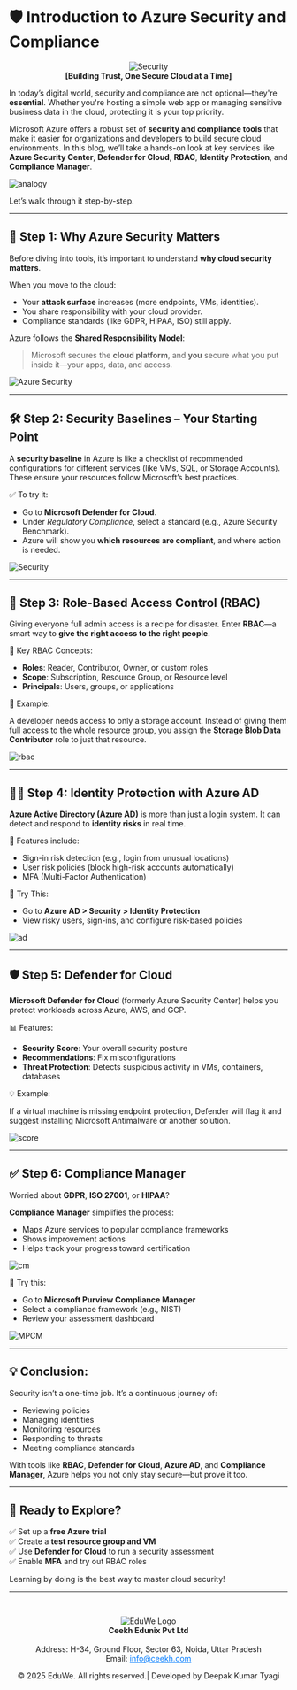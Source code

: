 
# 🛡️ **Introduction to Azure Security and Compliance**
<div><center><img src="/media/blog79.png" alt="Security" style="max-width: 250px; height: auto;"/></center></div>

<div><center><strong>[Building Trust, One Secure Cloud at a Time]</strong></center></div>

In today’s digital world, security and compliance are not optional—they're **essential**. Whether you're hosting a simple web app or managing sensitive business data in the cloud, protecting it is your top priority.

Microsoft Azure offers a robust set of **security and compliance tools** that make it easier for organizations and developers to build secure cloud environments. In this blog, we’ll take a hands-on look at key services like **Azure Security Center**, **Defender for Cloud**, **RBAC**, **Identity Protection**, and **Compliance Manager**.

![analogy](/media/blog71.png)

Let’s walk through it step-by-step.

---

## 🔐 Step 1: Why Azure Security Matters

Before diving into tools, it’s important to understand **why cloud security matters**.

When you move to the cloud:

- Your **attack surface** increases (more endpoints, VMs, identities).
- You share responsibility with your cloud provider.
- Compliance standards (like GDPR, HIPAA, ISO) still apply.

Azure follows the **Shared Responsibility Model**:  
> Microsoft secures the **cloud platform**, and **you** secure what you put inside it—your apps, data, and access.

![Azure Security](/media/blog72.png)

---

## 🛠️ Step 2: Security Baselines – Your Starting Point

A **security baseline** in Azure is like a checklist of recommended configurations for different services (like VMs, SQL, or Storage Accounts). These ensure your resources follow Microsoft’s best practices.

✅ To try it:

- Go to **Microsoft Defender for Cloud**.
- Under *Regulatory Compliance*, select a standard (e.g., Azure Security Benchmark).
- Azure will show you **which resources are compliant**, and where action is needed.

![Security](/media/blog73.png)

---

## 👥 Step 3: Role-Based Access Control (RBAC)

Giving everyone full admin access is a recipe for disaster. Enter **RBAC**—a smart way to **give the right access to the right people**.

🎯 Key RBAC Concepts:

- **Roles**: Reader, Contributor, Owner, or custom roles
- **Scope**: Subscription, Resource Group, or Resource level
- **Principals**: Users, groups, or applications

🔧 Example:

A developer needs access to only a storage account. Instead of giving them full access to the whole resource group, you assign the **Storage Blob Data Contributor** role to just that resource.

![rbac](/media/blog74.png)

---

## 🧑‍💼 Step 4: Identity Protection with Azure AD

**Azure Active Directory (Azure AD)** is more than just a login system. It can detect and respond to **identity risks** in real time.

🚨 Features include:

- Sign-in risk detection (e.g., login from unusual locations)
- User risk policies (block high-risk accounts automatically)
- MFA (Multi-Factor Authentication)

🧪 Try This:

- Go to **Azure AD > Security > Identity Protection**
- View risky users, sign-ins, and configure risk-based policies

![ad](/media/blog75.png)

---

## 🛡️ Step 5: Defender for Cloud

**Microsoft Defender for Cloud** (formerly Azure Security Center) helps you protect workloads across Azure, AWS, and GCP.

📊 Features:

- **Security Score**: Your overall security posture
- **Recommendations**: Fix misconfigurations
- **Threat Protection**: Detects suspicious activity in VMs, containers, databases

💡 Example:

If a virtual machine is missing endpoint protection, Defender will flag it and suggest installing Microsoft Antimalware or another solution.

![score](/media/blog76.png)

---

## ✅ Step 6: Compliance Manager

Worried about **GDPR**, **ISO 27001**, or **HIPAA**?

**Compliance Manager** simplifies the process:

- Maps Azure services to popular compliance frameworks
- Shows improvement actions
- Helps track your progress toward certification

![cm](/media/blog77.png)

🧭 Try this:

- Go to **Microsoft Purview Compliance Manager**
- Select a compliance framework (e.g., NIST)
- Review your assessment dashboard

![MPCM](/media/blog78.png)

---

## 💡 Conclusion:

Security isn’t a one-time job. It’s a continuous journey of:

- Reviewing policies  
- Managing identities  
- Monitoring resources  
- Responding to threats  
- Meeting compliance standards  

With tools like **RBAC**, **Defender for Cloud**, **Azure AD**, and **Compliance Manager**, Azure helps you not only stay secure—but prove it too.

---

## 🚀 Ready to Explore?

✅ Set up a **free Azure trial**  
✅ Create a **test resource group and VM**  
✅ Use **Defender for Cloud** to run a security assessment  
✅ Enable **MFA** and try out RBAC roles  

Learning by doing is the best way to master cloud security!

---
<div style="text-align: center; padding-top: 30px;">
  <img src="/media/logo.png" alt="EduWe Logo" style="max-width: 150px; height: auto;"/>
  
  <center><strong>Ceekh Edunix Pvt Ltd</strong></center><br>
    Address: H-34, Ground Floor, Sector 63, Noida, Uttar Pradesh<br>
    Email: <a href="mailto:info@ceekh.com" style="color: #007bff;">info@ceekh.com</a>
  </p>
  <p style="font-size: 14px; color: #555;"><center>© 2025 EduWe. All rights reserved.| Developed by Deepak Kumar Tyagi </center></p>
</div>